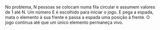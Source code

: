 No problema, N pessoas se colocam numa fila circular e assumem valores de 1 até N. Um número E é escolhido para iniciar o jogo. E pega a espada, mata o elemento à sua frente e passa a espada uma posição à frente. O jogo continua até que um único elemento permaneça vivo.